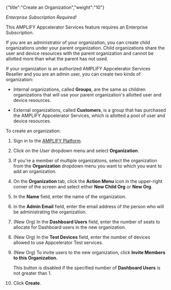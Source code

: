 {"title":"Create an Organization","weight":"10"}

*Enterprise Subscription Required!*

This AMPLIFY Appcelerator Services feature requires an Enterprise Subscription.

If you are an administrator of your organization, you can create child organizations under your parent organization. Child organizations share the user and device resources with the parent organization and cannot be allotted more than what the parent has not used.

If your organization is an authorized AMPLIFY Appcelerator Services Reseller and you are an admin user, you can create two kinds of organization:

* Internal organizations, called **Groups**, are the same as children organizations that will use your parent organization's allotted user and device resources.

* External organizations, called **Customers**, is a group that has purchased the AMPLIFY Appcelerator Services, which is allotted a pool of user and device resources.

To create an organization:

1. Sign in to the [AMPLIFY Platform](https://platform.axway.com).

2. Click on the _User_ dropdown menu and select **Organization**.

3. If you're a member of multiple organizations, select the organization from the **Organization** dropdown menu you want to which you want to add an organization.

4. On the **Organization** tab, click the **Action Menu** icon in the upper-right corner of the screen and select either **New Child Org** or **New Org**.

5. In the **Name** field, enter the name of the organization.

6. In the **Admin Email** field, enter the email address of the person who will be administrating the organization.

7. (New Org) In the **Dashboard Users** field, enter the number of seats to allocate for Dashboard users in the new organization.

8. (New Org) In the **Test Devices** field, enter the number of devices allowed to use Appcelerator Test services.

9. (New Org) To invite users to the new organization, click **Invite Members to this Organization.**

    This button is disabled if the specified number of **Dashboard Users** is not greater than 1.

10. Click **Create**.
